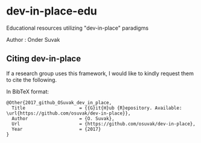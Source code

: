 # dev-in-place-edu
Educational resources utilizing "dev-in-place" paradigms

Author : Onder Suvak

## Citing dev-in-place

If a research group uses this framework, I would like to kindly request them to cite the following.

In BibTeX format:

```
@Other{2017_github_OSuvak_dev_in_place,
  Title                    = {{G}it{H}ub {R}epository. Available: \url{https://github.com/osuvak/dev-in-place}},
  Author                   = {O. Suvak},
  Url                      = {https://github.com/osuvak/dev-in-place},
  Year                     = {2017}
}
```